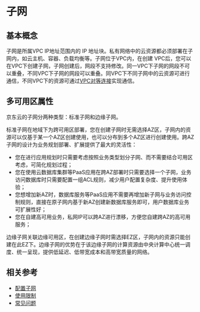 # **子网**

## 基本概念

子网是所属VPC IP地址范围内的 IP 地址块。私有网络中的云资源都必须部署在子网内，如云主机、容器、负载均衡等。子网位于VPC内，在创建 VPC后，您可以在VPC下创建子网，子网创建后，网段不支持修改。同一VPC下子网的网段不可以重叠，不同VPC下子网的网段可以重叠。同VPC下不同子网中的云资源可进行通信，不同VPC下的资源可通过[VPC对等连接](VPC-Peering-Features.md)实现通信。



## 多可用区属性

京东云的子网分两种类型：标准子网和边缘子网。

标准子网在地域下为跨可用区部署，您在创建子网时无需选择AZ区，子网内的资源可以仅基于某一个AZ区创建使用，也可以分布到多个AZ区进行创建使用。跨AZ子网的设计为业务规划部署、扩展提供了最大的灵活性：

- 您在进行应用规划时只需要考虑按照业务类型划分子网、而不需要结合可用区考虑，可简化规划过程；
- 您在使用云数据库集群等PaaS应用在跨AZ部署时只需要选择一个子网，业务访问数据库时只需要配置一组ACL规则，减少用户配置复杂度、提升使用体验；
- 您想增加新AZ时，数据库服务等PaaS应用不需要再增加新子网与业务访问控制规则，直接在原子网内基于新AZ创建新数据库服务即可，用户数据库业务可扩展性好；
- 您在自建高可用业务，私网IP可以跨AZ进行漂移，方便您自建跨AZ的高可用服务；

边缘子网关联边缘可用区，在创建边缘子网时需选择EZ区，子网内的资源只能创建在此EZ下。边缘子网的优势在于该边缘子网的计算资源由中央计算中心统一调度、统一呈现，提供低延迟、低带宽成本和高带宽质量的网络。

## 相关参考

- [配置子网](../Operation-Guide/Subnet-Configuration.md)
- [使用限制](../Restrictions.md)
- [常见问题](../FAQ/FAQ.md)
